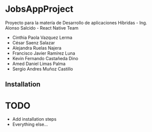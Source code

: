 # JobsAppProject
Proyecto para la matería de Desarrollo de aplicaciones Híbridas - Ing. Alonso Salcido - React Native Team

* Cinthia Paola Vazquez Lerma
* César Saenz Salazar
* Alejandra Ruelas Najera
* Francisco Javier Ramírez Luna
* Kevin Fernando Castañeda Dino
* Amed Daniel Limas Palma 
* Sergio Andres Muñoz Castillo

## Installation



# TODO

* Add installation steps
* Everything else...
